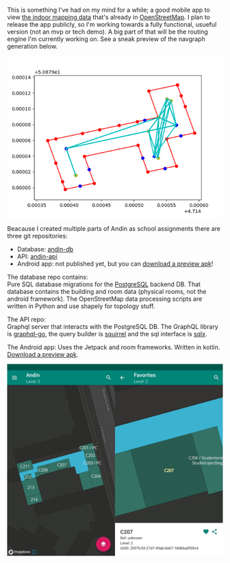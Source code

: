This is something I've had on my mind for a while; a good mobile app to view [the indoor mapping data](https://wiki.openstreetmap.org/wiki/Simple_Indoor_Tagging) that's already in [OpenStreetMap](https://www.openstreetmap.org/).
I plan to release the app publicly, so I'm working towards a fully functional, usueful version (not an mvp or tech demo).
A big part of that will be the routing engine I'm currently working on. See a sneak preview of the navgraph generation below.

![Graph (points connected by lines) showing possible paths through a corridor in a building.](/content/andin-navgraph.png "Navgraph for a simple building")

Beacause I created multiple parts of Andin as school assignments there are three git repositories:
- Database: [andin-db](https://github.com/ubipo/andin-db)
- API: [andin-api](https://github.com/ubipo/andin-api)
- Android app: not published yet, but you can [download a preview apk](https://drive.google.com/open?id=1Ai1lHnd0jt4swu2FdFH-H_mlOKL2R0w3)!

The database repo contains:  
Pure SQL database migrations for the [PostgreSQL](https://www.postgresql.org/) backend DB. That database contains the building and room data (physical rooms, not the android framework).
The OpenStreetMap data processing scripts are written in Python and use shapely for topology stuff.

The API repo:  
Graphql server that interacts with the PostgreSQL DB. The GraphQL library is [graphql-go](https://github.com/graphql-go/graphql), the query builder is [squirrel](https://github.com/Masterminds/squirrel) and the sql interface is [sqlx](https://github.com/jmoiron/sqlx).

The Android app:
Uses the Jetpack and room frameworks. Written in kotlin. [Download a preview apk](https://drive.google.com/open?id=1Ai1lHnd0jt4swu2FdFH-H_mlOKL2R0w3).

![Two screenshots of the Andin android application, showing a building and a room.](/content/andin.jpg "Andin slippy map")
